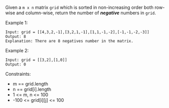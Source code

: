 Given a `m x n` matrix `grid` which is sorted in non-increasing order both row-wise and column-wise, return the number of **_negative_** numbers in `grid`.

 

Example 1:

```
Input: grid = [[4,3,2,-1],[3,2,1,-1],[1,1,-1,-2],[-1,-1,-2,-3]]
Output: 8
Explanation: There are 8 negatives number in the matrix.
```

Example 2:

```
Input: grid = [[3,2],[1,0]]
Output: 0
 ```

Constraints:

- m == grid.length
- n == grid[i].length
- 1 <= m, n <= 100
- -100 <= grid[i][j] <= 100
